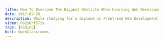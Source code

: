 ```yaml
---
title: How To Overcome The Biggest Obstacle When Learning Web Development
date: 2017-09-26
description: While studying for a diploma in Front-End Web Development I get flown to Paris and interviewed about my experience learning to code online.
video: R8ZsDhf5Tis
tags: [Coding]
host: OpenClassrooms
---
```

